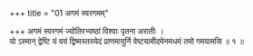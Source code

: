 +++
title = "01 अगमं स्वरगमम्"

+++
अगमं स्वरगमं ज्योतिरभ्यष्ठां विश्वाः पृतना अरातीः ।  
यो ऽस्मान् द्वेष्टि यं वयं द्विष्मस्तस्येदं प्राणमायुर्नि वेष्टयामीदमेनमधमं तमो गमयामसि ॥ १ ॥